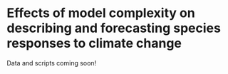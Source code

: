 # Effects of model complexity on describing and forecasting species responses to climate change

Data and scripts coming soon!
